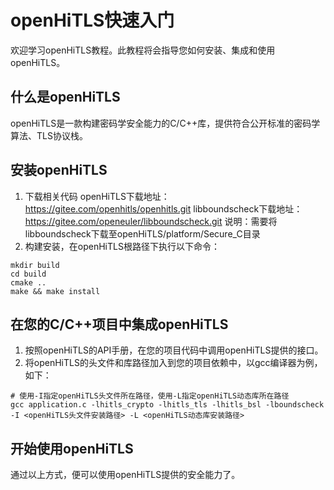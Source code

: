 # openHiTLS快速入门

欢迎学习openHiTLS教程。此教程将会指导您如何安装、集成和使用openHiTLS。

## 什么是openHiTLS

openHiTLS是一款构建密码学安全能力的C/C++库，提供符合公开标准的密码学算法、TLS协议栈。

## 安装openHiTLS

1. 下载相关代码
   openHiTLS下载地址：https://gitee.com/openhitls/openhitls.git
   libboundscheck下载地址：https://gitee.com/openeuler/libboundscheck.git
   说明：需要将libboundscheck下载至openHiTLS/platform/Secure_C目录
2. 构建安装，在openHiTLS根路径下执行以下命令：

```
mkdir build
cd build
cmake ..
make && make install
```

## 在您的C/C++项目中集成openHiTLS

1. 按照openHiTLS的API手册，在您的项目代码中调用openHiTLS提供的接口。
2. 将openHiTLS的头文件和库路径加入到您的项目依赖中，以gcc编译器为例，如下：

```
# 使用-I指定openHiTLS头文件所在路径，使用-L指定openHiTLS动态库所在路径
gcc application.c -lhitls_crypto -lhitls_tls -lhitls_bsl -lboundscheck -I <openHiTLS头文件安装路径> -L <openHiTLS动态库安装路径>
```

## 开始使用openHiTLS

通过以上方式，便可以使用openHiTLS提供的安全能力了。


